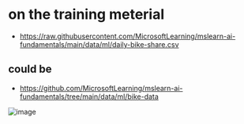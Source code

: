 # on the training meterial
- https://raw.githubusercontent.com/MicrosoftLearning/mslearn-ai-fundamentals/main/data/ml/daily-bike-share.csv

## could be
- https://github.com/MicrosoftLearning/mslearn-ai-fundamentals/tree/main/data/ml/bike-data

![image](https://github.com/twoutlook/my-machine-learning/assets/16488072/18d47d30-5abe-4e8c-9f19-2ea3e4649fec)

